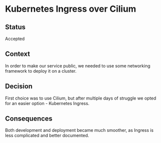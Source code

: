 
# Kubernetes Ingress over Cilium

## Status

Accepted

## Context

In order to make our service public, we needed to use some networking framework to deploy it on a cluster.

## Decision

First choice was to use Cilium, but after multiple days of struggle we opted for an easier option - Kubernetes Ingress.

## Consequences

Both development and deployment became much smoother, as Ingress is less complicated and better documented.
